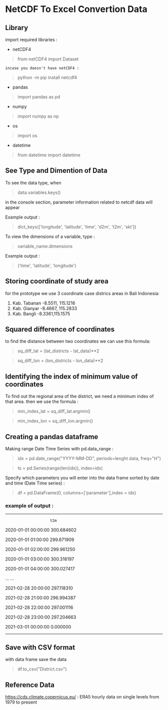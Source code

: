 # NetCDF To Excel Convertion Data

## Library
import required libraries :
* netCDF4
> from netCDF4 import Dataset
    
    incase you doesn't have netCDF4 :
> python -m pip install netcdf4
* pandas
> import pandas as pd
* numpy
> import numpy as np
* os 
> import os
* datetime
> from datetime import datetime

## See Type and Dimention of Data
To see the data type, when 
> data.variables.keys()

in the console section, parameter information related to netcdf data will appear

Example output : 
> dict_keys(['longitude', 'latitude', 'time', 'd2m', 't2m', 'skt'])

To view the dimensions of a variable, type :
> variable_name.dimensions

Example output :
> ('time', 'latitude', 'longitude')

## Storing coordinate of study area
for the prototype we use 3 coordinate case districs areas in Bali Indonesia:
1. Kab. Tabanan  -8.5511, 115.1216
2. Kab. Gianyar  -8.4667, 115.2833
3. Kab. Bangli   -8.3361,115.1575

## Squared difference of coordinates
to find the distance between two coordinates we can use this formula: 
> sq_diff_lat = (lat_districts - lat_data)**2

>sq_diff_lon = (lon_districts - lon_data)**2

## Identifying the index of minimum value of coordinates
To find out the regional area of ​​the district, we need a minimum index of that area. then we use the formula :

> min_index_lat = sq_diff_lat.argmin()

> min_index_lon = sq_diff_lon.argmin()

## Creating a pandas dataframe
Making range Date Time Series with pd.data_range :
>idx = pd.date_range("YYYY-MM-DD", periods=lenght data, freq="H")

> ts = pd.Series(range(len(idx)), index=idx)

Specify which parameters you will enter into the data frame sorted by date and time (Date Time series) :
> df = pd.DataFrame(0, columns=['parameter'],index = idx)

### example of output : 
---
                        t2m

2020-01-01 00:00:00	300.684602

2020-01-01 01:00:00	299.671909

2020-01-01 02:00:00	299.961250

2020-01-01 03:00:00	300.316197

2020-01-01 04:00:00	300.027417

...	...

2021-02-28 20:00:00	297.118310


2021-02-28 21:00:00	296.994387

2021-02-28 22:00:00	297.001116

2021-02-28 23:00:00	297.204663

2021-03-01 00:00:00	0.000000

---

## Save with CSV format
with data frame save the data 
> df.to_csv("District.csv")

## Reference Data 
https://cds.climate.copernicus.eu/ : ERA5 hourly data on single levels from 1979 to present